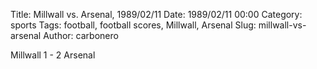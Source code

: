 Title: Millwall vs. Arsenal, 1989/02/11
Date: 1989/02/11 00:00
Category: sports
Tags: football, football scores, Millwall, Arsenal
Slug: millwall-vs-arsenal
Author: carbonero


Millwall 1 - 2 Arsenal
